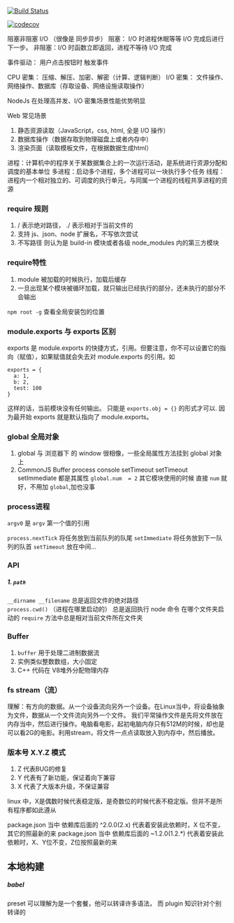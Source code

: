 [![Build Status](https://travis-ci.org/halfmoonvic/nodedoor.svg?branch=test)](https://travis-ci.org/halfmoonvic/nodedoor)

[![codecov](https://codecov.io/gh/halfmoonvic/nodedoor/branch/test/graph/badge.svg)](https://codecov.io/gh/halfmoonvic/nodedoor)

阻塞非阻塞 I/O （很像是 同步异步）
阻塞： I/O 时进程休眠等等 I/O 完成后进行下一步。
非阻塞：I/O 时函数立即返回，进程不等待 I/O 完成

事件驱动： 用户点击按钮时 触发事件

CPU 密集： 压缩、解压、加密、解密（计算、逻辑判断）
I/O 密集： 文件操作、网络操作、数据库（存取设备、网络设施读取操作）

NodeJs 在处理高并发、I/O 密集场景性能优势明显

Web 常见场景
1. 静态资源读取（JavaScript，css, html, 全是 I/O 操作）　
2. 数据库操作（数据存取到物理磁盘上或者内存中）
3. 渲染页面（读取模板文件，在根据数据生成html）　　

进程：计算机中的程序关于某数据集合上的一次运行活动，是系统进行资源分配和调度的基本单位
多进程：启动多个进程，多个进程可以一块执行多个任务
线程：进程内一个相对独立的、可调度的执行单元，与同属一个进程的线程共享进程的资源


### require 规则
1. / 表示绝对路径， ./ 表示相对于当前文件的
2. 支持 js、json、node 扩展名，不写依次尝试
3. 不写路径 则认为是 build-in 模块或者各级 node_modules 内的第三方模块　

### require特性
1. module 被加载的时候执行，加载后缓存
2. 一旦出现某个模块被循环加载，就只输出已经执行的部分，还未执行的部分不会输出


`npm root -g` 查看全局安装包的位置

### module.exports 与 exports 区别
exports 是 module.exports 的快捷方式，引用。但要注意，你不可以设置它的指向（赋值），如果赋值就会失去对 module.exports 的引用。如
```
exports = {
  a: 1,
  b: 2,
  test: 100
}
```
这样的话，当前模块没有任何输出。 只能是 `exports.obj = {}` 的形式才可以.
因为最开始 exports 就是默认指向了 module.exports。


### global 全局对象
1. global 与 浏览器下 的 window 很相像，一些全局属性方法挂到 global 对象上
2. CommonJS Buffer process console setTimeout setTimeout setImmediate 都是其属性
`global.num  = 2` 其它模块使用的时候 直接 `num` 就好，不用加 `global`,加也没事

### process进程
`argv0` 是 `argv` 第一个值的引用　 

`process.nextTick` 将任务放到当前队列的队尾
`setImmediate` 将任务放到下一队列的队首
`setTimeout` 放在中间...


### API
##### 1. `path`
`__dirname __filename` 总是返回文件的绝对路径  
`process.cwd()` （进程在哪里启动的） 总是返回执行 node 命令 在哪个文件夹启动的
`require` 方法中总是相对当前文件所在文件夹

### Buffer
1. `buffer` 用于处理二进制数据流
2. 实例类似整数数组，大小固定
3. C++ 代码在 V8堆外分配物理内存


### fs stream（流）
理解：有方向的数据。从一个设备流向另外一个设备。在Linux当中，将设备抽象为文件，数据从一个文件流向另外一个文件。
我们平常操作文件是先将文件放在内存当中，然后进行操作。电脑看电影，起初电脑内存只有512M的时候，却也是可以看2G的电影。利用stream，将文件一点点读取放入到内存中，然后播放。



### 版本号 X.Y.Z 模式
1. Z 代表BUG的修复  
2. Y 代表有了新功能，保证着向下兼容
3. X 代表了大版本升级，不保证兼容  

linux 中，X是偶数时候代表稳定版，是奇数位的时候代表不稳定版。但并不是所有程序都如此遵从

package.json 当中 依赖库后面的 ^2.0.0(2.x) 代表着安装此依赖时，X 位不变，其它的照最新的来
package.json 当中 依赖库后面的 ~1.2.0(1.2.*) 代表着安装此依赖时，X、Y位不变，Z位按照最新的来



## 本地构建 
##### babel
preset 可以理解为是一个套餐，他可以转译许多语法，
而 plugin 知识针对个别转译的
